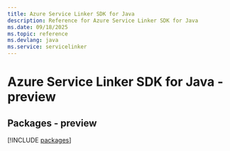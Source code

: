 ```yaml
---
title: Azure Service Linker SDK for Java
description: Reference for Azure Service Linker SDK for Java
ms.date: 09/18/2025
ms.topic: reference
ms.devlang: java
ms.service: servicelinker
---
```

# Azure Service Linker SDK for Java - preview
## Packages - preview
[!INCLUDE [packages](service-linker-index.md)]
